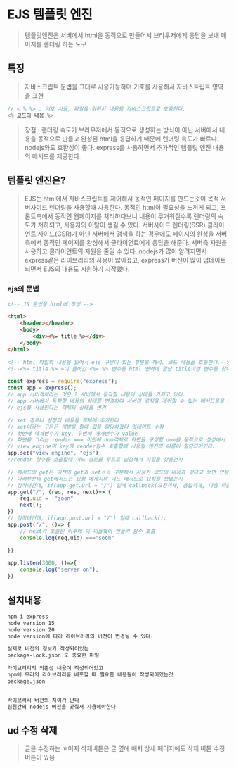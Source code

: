 # EJS 템플릿 엔진
> 템플릿엔진은 서버에서 html을 동적으로 만들어서 브라우저에게 응답을 보내 페이지를 렌더링 하는 도구

## 특징
> 자바스크립트 문법을 그대로 사용가능하며 기호를 사용해서 자바스트립트 영역을 표현 
```js
// < % %> : 기호 사용, 파일을 읽어서 내용을 자바스크립트로 호출한다.
<% 코드의 내용 %> 
```
> 장점 : 랜더링 속도가 브라우저에서 동적으로 생성하는 방식이 아닌 서버에서 내용을 동적으로 만들고 완성된 html을 응답하기 때문에 렌더링 속도가 빠르다.
> nodejs와도 호환성이 좋다. express를 사용하면서 추가적인 템플릿 엔진 내용의 메서드를 제공한다.

## 템플릿 엔진은?
> EJS는 html에서 자바스크립트를 제어해서 동적인 페이지를 만드는것이 목적
> 서버사이드 렌더링을 사용할때 사용한다.
> 동적인 html이 필요성을 느끼게 되고, 프론트측에서 동적인 웹페이지를 처리하다보니 내용이 무거워질수록 렌더링의 속도가 저하되고, 사용자의 이탈이 생길 수 있다. 
> 서버사이드 렌더링(SSR) 클라이언트 사이드(CSR)가 아닌 서버에서 검색을 하는 경우에도 페이지의 완성을 서버측에서 동적인 페이지를 완성해서 클라이언트에게 응답을 해준다.
> 서버측 자원을 사용하고 클라이언트의 자원을 줄일 수 있다.
> nodejs가 많이 알려지면서 express같은 라이브러리의 사용이 많아졌고, express가 버전이 많이 업데이트되면서 EJS의 내용도 지원하기 시작했다. 

### ejs의 문법
```html
<!-- JS 문법을 html에 작성 -->

<html>
    <header></header>
    <body>
        <div><%= title %></div>
    </body>
</html>

<!-- html 파일의 내용을 읽어서 ejs 구문이 있는 부분을 해석. 코드 내용을 호출한다.-->
<!--<%= title %> =이 들어간 <%= %> 변수를 html 영역에 할당 title이란 변수를 찾아서 값을 전달 -->

```
```js
const express = require("express");
const app = express();
// app 서버객체라는 것은 ? 서버에서 동작할 내용의 상태를 가지고 있다.
// app 서버에서 동작할 내용의 상태를 변경하여 서버의 로직을 제어할 수 있는 메서드을을 제공한다. net에서 조건문 혹은 라이브러리 형태로 만든 내용들이 모던하게 객체화 되어서 작성이 되어있는것
// ejs를 사용한다는 객체의 상태를 변겨

// set 경로나 설정의 내용을 객체에 추가한다
// set이라는 구문은 개발을 할때 값을 할당하겠다 업데이트 수정
// 첫번째 매개변수가 key, 두번쨰 매개변수가 value 
// 화면을 그리는 render === 이전에 dom객체로 화면을 구성할 dom을 동적으로 생성해서 화면을 출력하는 메서드를 만든적이 있는데 이러한 내용이 포함된 메서드를 제공한다.
// view engine이 key에 render함수 호출할때 사용할 엔진의 이름이 할당되어있다.
app.set("view engine", "ejs");
//render 함수를 호출할때 어느 경로를 루트로 설정해서 파일을 찾을건지

// 메서드의 get은 이전의 get과 setㅇㄹ 구분해서 사용한 코드의 내용과 같다고 보면 안됨
// 아래부분의 get메서드는 요청 메세지의 어느 메서드로 요청을 보냈는지
// 짐작하건대, if(app.get.url = "/") 일때 callback(요청객체, 응답객체, 다음 미들웨어 호출);
app.get("/", (req, res, next)=> {
    req.uid = :"soon"
    next();
})
// 짐작하건대, if(app.post.url = "/") 일때 callback();
app.post("/", ()=> {
    // next가 호출된 이후에 이 미들웨어 핸들러 함수 호출
    console.log(req,uid) ==="soon"

})

app.listen(3000, ()=>{
    console.log("server on");
})
```

## 설치내용
```sh
npm i express
node version 15
node version 20
node version에 따라 라이브러리의 버전이 변경될 수 있다.

실제로 버전의 정보가 작성되어있는
package-lock.json 도 중요한 파일

라이브러리의 의존성 내용이 작성되어있고
npm에 우리의 라이브러리를 배포할 때 필요한 내용들이 작성되어있는것
package.json 


라이브러리 버전의 차이가 난다
팀원간의 nodejs 버전을 맞춰서 사용해야한다
```

## ud 수정 삭제
> 글을 수정하는 ㅍ이지
> 삭제버튼은 글 옆에 배치
> 상세 페이지에도 삭제 버튼 수정버튼이 있음